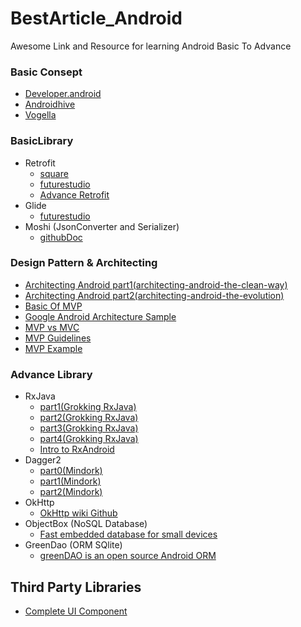# BestArticle_Android
Awesome Link and Resource for learning Android Basic To Advance

### Basic Consept
 * [Developer.android](https://developer.android.com/training/basics/firstapp/)
 * [Androidhive](https://www.androidhive.info/)
 * [Vogella](http://www.vogella.com/tutorials/android.html)
   
### BasicLibrary
* Retrofit
   - [square](http://square.github.io/retrofit/)
   - [futurestudio](https://futurestud.io/tutorials/retrofit-getting-started-and-android-client)
   - [Advance Retrofit](http://www.vogella.com/tutorials/Retrofit/article.html)
* Glide
   - [futurestudio](https://futurestud.io/tutorials/glide-getting-started)
* Moshi (JsonConverter and Serializer)
   - [githubDoc](https://github.com/square/moshi)

### Design Pattern & Architecting
 * [Architecting Android part1(architecting-android-the-clean-way)](https://fernandocejas.com/2014/09/03/architecting-android-the-clean-way/)
 * [Architecting Android part2(architecting-android-the-evolution)](https://fernandocejas.com/2015/07/18/architecting-android-the-evolution/)
 * [Basic Of MVP](https://hackernoon.com/basics-of-mvp-the-android-way-f75da407019d)
 * [Google Android Architecture Sample](https://github.com/googlesamples/android-architecture)
 * [MVP vs MVC](https://stackoverflow.com/questions/2056/what-are-mvp-and-mvc-and-what-is-the-difference)
 * [MVP Guidelines](https://medium.com/@cervonefrancesco/model-view-presenter-android-guidelines-94970b430ddf)
 * [MVP Example](https://github.com/MindorksOpenSource/android-mvp-architecture)
 
### Advance Library
 * RxJava
   - [part1(Grokking RxJava)](https://blog.danlew.net/2014/09/15/grokking-rxjava-part-1/) 
   - [part2(Grokking RxJava)](https://blog.danlew.net/2014/09/15/grokking-rxjava-part-2/)
   - [part3(Grokking RxJava)](https://blog.danlew.net/2014/09/15/grokking-rxjava-part-3/)
   - [part4(Grokking RxJava)](https://blog.danlew.net/2014/09/15/grokking-rxjava-part-4/)
   - [Intro to RxAndroid](https://www.toptal.com/android/functional-reactive-android-rxjava)
* Dagger2
   - [part0(Mindork)](https://blog.mindorks.com/android-dagger2-critical-things-to-know-before-you-implement-275663aecc3e#.bskiz1879)
   - [part1(Mindork)](https://blog.mindorks.com/introduction-to-dagger-2-using-dependency-injection-in-android-part-1-223289c2a01b#.ki6nt86l6)
   - [part2(Mindork)](https://blog.mindorks.com/introduction-to-dagger-2-using-dependency-injection-in-android-part-2-b55857911bcd#.mkpzyk8sa)
* OkHttp
   - [OkHttp wiki Github](https://github.com/square/okhttp/wiki)
* ObjectBox (NoSQL Database)
   - [Fast embedded database for small devices](https://objectbox.io/)
* GreenDao (ORM SQlite)
   - [greenDAO is an open source Android ORM](http://greenrobot.org/greendao/)
   
## Third Party Libraries
 * [Complete UI Component](https://github.com/wasabeef/awesome-android-ui)

